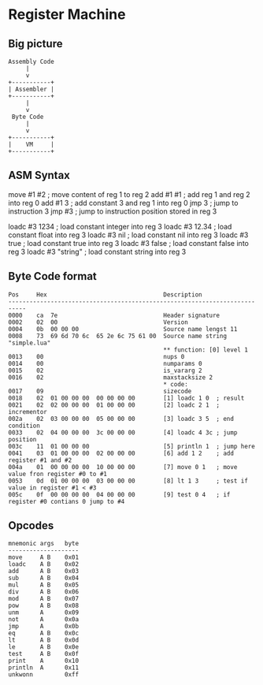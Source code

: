 # Register Machine

## Big picture

    Assembly Code
         |
         v
    +-----------+
    | Assembler |
    +-----------+
         |
         v
     Byte Code
         |
         v
    +-----------+
    |    VM     |
    +-----------+

## ASM Syntax

move    #1 #2       ; move content of reg 1 to reg 2
add     #1 #1       ; add reg 1 and reg 2 into reg 0
add     #1 3        ; add constant 3 and reg 1 into reg 0
jmp     3           ; jump to instruction 3
jmp     #3          ; jump to instruction position stored in reg 3

loadc   #3 1234     ; load constant integer into reg 3
loadc   #3 12.34    ; load constant float into reg 3
loadc   #3 nil      ; load constant nil into reg 3
loadc   #3 true     ; load constant true into reg 3
loadc   #3 false    ; load constant false into reg 3
loadc   #3 "string" ; load constant string into reg 3

## Byte Code format

    Pos     Hex                                 Description
    ---------------------------------------------------------------------------
    0000    ca  7e                              Header signature
    0002    02  00                              Version
    0004    0b  00 00 00                        Source name lengst 11
    0008    73  69 6d 70 6c  65 2e 6c 75 61 00  Source name string "simple.lua"
                                                ** function: [0] level 1
    0013    00                                  nups 0
    0014    00                                  numparams 0
    0015    02                                  is_vararg 2
    0016    02                                  maxstacksize 2
                                                * code:
    0017    09                                  sizecode 
    0018    02  01 00 00 00  00 00 00 00        [1] loadc 1 0  ; result
    0021    02  02 00 00 00  01 00 00 00        [2] loadc 2 1  ; incrementor
    002a    02  03 00 00 00  05 00 00 00        [3] loadc 3 5  ; end condition
    0033    02  04 00 00 00  3c 00 00 00        [4] loadc 4 3c ; jump position
    003c    11  01 00 00 00                     [5] println 1  ; jump here
    0041    03  01 00 00 00  02 00 00 00        [6] add 1 2    ; add register #1 and #2
    004a    01  00 00 00 00  10 00 00 00        [7] move 0 1   ; move value fron register #0 to #1
    0053    0d  01 00 00 00  03 00 00 00        [8] lt 1 3     ; test if value in register #1 < #3
    005c    0f  00 00 00 00  04 00 00 00        [9] test 0 4   ; if register #0 contians 0 jump to #4

## Opcodes

    mnemonic args   byte
    --------------------
    move     A B    0x01
    loadc    A B    0x02
    add      A B    0x03
    sub      A B    0x04
    mul      A B    0x05
    div      A B    0x06
    mod      A B    0x07
    pow      A B    0x08
    unm      A      0x09
    not      A      0x0a
    jmp      A      0x0b
    eq       A B    0x0c
    lt       A B    0x0d
    le       A B    0x0e
    test     A B    0x0f
    print    A      0x10
    println  A      0x11
    unkwonn         0xff
